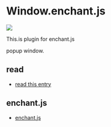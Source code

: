 Window.enchant.js
==========

<img src="https://dl.dropboxusercontent.com/u/56132927/scriptogram/window.png">

This.is plugin for enchant.js

popup window.

read
--------

- [read this entry](http://text.phasespaces.net/post/scenetexture.gl.enchant.js)


enchant.js
--------
- [enchant.js](http://github.com/wise9/enchant.js/)

